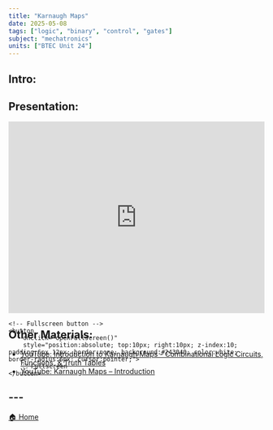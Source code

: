 ```yaml
---
title: "Karnaugh Maps"
date: 2025-05-08
tags: ["logic", "binary", "control", "gates"]
subject: "mechatronics"
units: ["BTEC Unit 24"]
---
```


## Intro:

## Presentation:

<div id="pdf-container" style="position: relative; width: 100%; height: 0; padding-top: 75%;">
    <iframe 
        id="pdf-frame"
        src="https://EngineeringShare.github.io/engineering-hub/presentations/Karnaugh Maps.pdf"
        style="position: absolute; top: 0; left: 0; width: 100%; height: 100%; border: none;" 
        allowfullscreen
        webkitallowfullscreen
        mozallowfullscreen>
    </iframe>

    <!-- Fullscreen button -->
    <button 
        onclick="openFullscreen()" 
        style="position:absolute; top:10px; right:10px; z-index:10; padding:6px 12px; border:none; background:#243040; color:white; border-radius:6px; cursor:pointer;">
        ⛶ Fullscreen
    </button>
</div>

<script>
    function openFullscreen() {
        const elem = document.getElementById("pdf-frame");
        if (elem.requestFullscreen) {
            elem.requestFullscreen();
        } else if (elem.webkitRequestFullscreen) { // Safari
            elem.webkitRequestFullscreen();
        } else if (elem.msRequestFullscreen) { // IE11
            elem.msRequestFullscreen();
        }
    }
</script>

## Other Materials:
* [YouTube: Introduction to Karnaugh Maps - Combinational Logic Circuits, Functions, & Truth Tables](https://youtu.be/RO5alU6PpSU?si=7LEqxa7_iZQkTErV)
* [YouTube: Karnaugh Maps – Introduction](https://youtu.be/3vkMgTmieZI?si=T8uNI7qK8Tecm6Pq)

## ---

<a href="https://engineeringshare.github.io/engineering-hub">🏠 Home</a>
